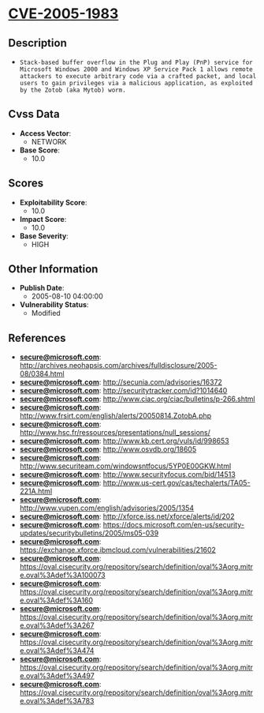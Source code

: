 
# [CVE-2005-1983](https://cve.mitre.org/cgi-bin/cvename.cgi?name=CVE-2005-1983)

## Description

- `Stack-based buffer overflow in the Plug and Play (PnP) service for Microsoft Windows 2000 and Windows XP Service Pack 1 allows remote attackers to execute arbitrary code via a crafted packet, and local users to gain privileges via a malicious application, as exploited by the Zotob (aka Mytob) worm.`

## Cvss Data

- **Access Vector**:
  - NETWORK
- **Base Score**:
  - 10.0

## Scores

- **Exploitability Score**:
  - 10.0
- **Impact Score**:
  - 10.0
- **Base Severity**:
  - HIGH

## Other Information

- **Publish Date**:
  - 2005-08-10 04:00:00
- **Vulnerability Status**:
  - Modified

## References

- **secure@microsoft.com**: http://archives.neohapsis.com/archives/fulldisclosure/2005-08/0384.html
- **secure@microsoft.com**: http://secunia.com/advisories/16372
- **secure@microsoft.com**: http://securitytracker.com/id?1014640
- **secure@microsoft.com**: http://www.ciac.org/ciac/bulletins/p-266.shtml
- **secure@microsoft.com**: http://www.frsirt.com/english/alerts/20050814.ZotobA.php
- **secure@microsoft.com**: http://www.hsc.fr/ressources/presentations/null_sessions/
- **secure@microsoft.com**: http://www.kb.cert.org/vuls/id/998653
- **secure@microsoft.com**: http://www.osvdb.org/18605
- **secure@microsoft.com**: http://www.securiteam.com/windowsntfocus/5YP0E00GKW.html
- **secure@microsoft.com**: http://www.securityfocus.com/bid/14513
- **secure@microsoft.com**: http://www.us-cert.gov/cas/techalerts/TA05-221A.html
- **secure@microsoft.com**: http://www.vupen.com/english/advisories/2005/1354
- **secure@microsoft.com**: http://xforce.iss.net/xforce/alerts/id/202
- **secure@microsoft.com**: https://docs.microsoft.com/en-us/security-updates/securitybulletins/2005/ms05-039
- **secure@microsoft.com**: https://exchange.xforce.ibmcloud.com/vulnerabilities/21602
- **secure@microsoft.com**: https://oval.cisecurity.org/repository/search/definition/oval%3Aorg.mitre.oval%3Adef%3A100073
- **secure@microsoft.com**: https://oval.cisecurity.org/repository/search/definition/oval%3Aorg.mitre.oval%3Adef%3A160
- **secure@microsoft.com**: https://oval.cisecurity.org/repository/search/definition/oval%3Aorg.mitre.oval%3Adef%3A267
- **secure@microsoft.com**: https://oval.cisecurity.org/repository/search/definition/oval%3Aorg.mitre.oval%3Adef%3A474
- **secure@microsoft.com**: https://oval.cisecurity.org/repository/search/definition/oval%3Aorg.mitre.oval%3Adef%3A497
- **secure@microsoft.com**: https://oval.cisecurity.org/repository/search/definition/oval%3Aorg.mitre.oval%3Adef%3A783
